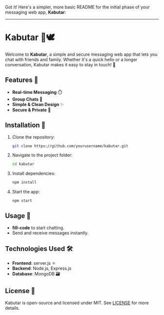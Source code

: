Got it! Here's a simpler, more basic README for the initial phase of your messaging web app, **Kabutar**:

---

# Kabutar 🚀🕊️

Welcome to **Kabutar**, a simple and secure messaging web app that lets you chat with friends and family. Whether it's a quick hello or a longer conversation, Kabutar makes it easy to stay in touch! 💬

## Features 🌟

- **Real-time Messaging** ⏱️
- **Group Chats** 👥
- **Simple & Clean Design** ✨
- **Secure & Private** 🔐

## Installation 🔧

1. Clone the repository:

   ```bash
   git clone https://github.com/yourusername/kabutar.git
   ```

2. Navigate to the project folder:

   ```bash
   cd kabutar
   ```

3. Install dependencies:

   ```bash
   npm install
   ```

4. Start the app:

   ```bash
   npm start
   ```

## Usage 💬

- **fill-code** to start chatting.
- Send and receive messages instantly.

## Technologies Used 🛠️

- **Frontend**: server.js ⚛️
- **Backend**: Node.js, Express.js
- **Database**: MongoDB 🗃️

## License 📜

Kabutar is open-source and licensed under MIT. See [LICENSE](LICENSE) for more details.
